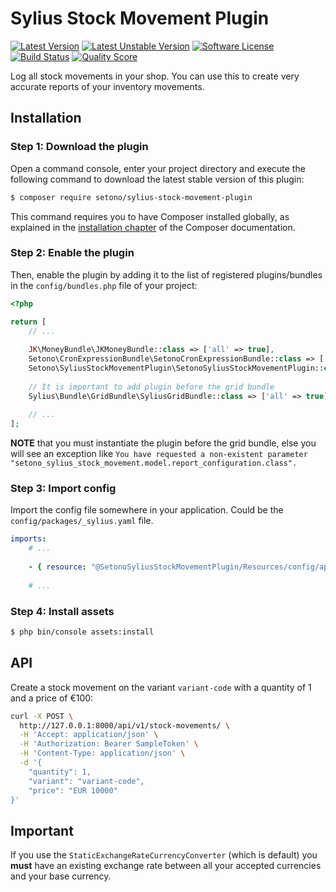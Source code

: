 # Sylius Stock Movement Plugin

[![Latest Version][ico-version]][link-packagist]
[![Latest Unstable Version][ico-unstable-version]][link-packagist]
[![Software License][ico-license]](LICENSE)
[![Build Status][ico-travis]][link-travis]
[![Quality Score][ico-code-quality]][link-code-quality]

Log all stock movements in your shop. You can use this to create very accurate reports of your
inventory movements.

## Installation

### Step 1: Download the plugin

Open a command console, enter your project directory and execute the following command to download the latest stable version of this plugin:

```bash
$ composer require setono/sylius-stock-movement-plugin
```

This command requires you to have Composer installed globally, as explained in the [installation chapter](https://getcomposer.org/doc/00-intro.md) of the Composer documentation.


### Step 2: Enable the plugin

Then, enable the plugin by adding it to the list of registered plugins/bundles
in the `config/bundles.php` file of your project:

```php
<?php

return [
    // ...
    
    JK\MoneyBundle\JKMoneyBundle::class => ['all' => true],
    Setono\CronExpressionBundle\SetonoCronExpressionBundle::class => ['all' => true],
    Setono\SyliusStockMovementPlugin\SetonoSyliusStockMovementPlugin::class => ['all' => true],
    
    // It is important to add plugin before the grid bundle
    Sylius\Bundle\GridBundle\SyliusGridBundle::class => ['all' => true],
        
    // ...
];
```

**NOTE** that you must instantiate the plugin before the grid bundle, else you will see an exception like `You have requested a non-existent parameter "setono_sylius_stock_movement.model.report_configuration.class".`

### Step 3: Import config
Import the config file somewhere in your application. Could be the `config/packages/_sylius.yaml` file.

```yaml
imports:
    # ...
    
    - { resource: "@SetonoSyliusStockMovementPlugin/Resources/config/app/config.yaml" }
    
    # ...
```

### Step 4: Install assets

```bash
$ php bin/console assets:install
```

## API
Create a stock movement on the variant `variant-code` with a quantity of 1 and a price of €100:

```bash
curl -X POST \
  http://127.0.0.1:8000/api/v1/stock-movements/ \
  -H 'Accept: application/json' \
  -H 'Authorization: Bearer SampleToken' \
  -H 'Content-Type: application/json' \
  -d '{
	"quantity": 1,
	"variant": "variant-code",
	"price": "EUR 10000"
}'
```

## Important
If you use the `StaticExchangeRateCurrencyConverter` (which is default) you **must** have an existing exchange rate between all your accepted currencies and your base currency.

[ico-version]: https://poser.pugx.org/setono/sylius-stock-movement-plugin/v/stable
[ico-unstable-version]: https://poser.pugx.org/setono/sylius-stock-movement-plugin/v/unstable
[ico-license]: https://poser.pugx.org/setono/sylius-stock-movement-plugin/license
[ico-travis]: https://travis-ci.org/Setono/SyliusStockMovementPlugin.svg?branch=master
[ico-code-quality]: https://img.shields.io/scrutinizer/g/Setono/SyliusStockMovementPlugin.svg?style=flat-square

[link-packagist]: https://packagist.org/packages/setono/sylius-stock-movement-plugin
[link-travis]: https://travis-ci.org/Setono/SyliusStockMovementPlugin
[link-code-quality]: https://scrutinizer-ci.com/g/Setono/SyliusStockMovementPlugin
